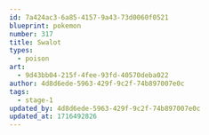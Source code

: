```yaml
---
id: 7a424ac3-6a85-4157-9a43-73d0060f0521
blueprint: pokemon
number: 317
title: Swalot
types:
  - poison
art:
  - 9d43bb04-215f-4fee-93fd-40570deba022
author: 4d8d6ede-5963-429f-9c2f-74b897007e0c
tags:
  - stage-1
updated_by: 4d8d6ede-5963-429f-9c2f-74b897007e0c
updated_at: 1716492826
---
```

